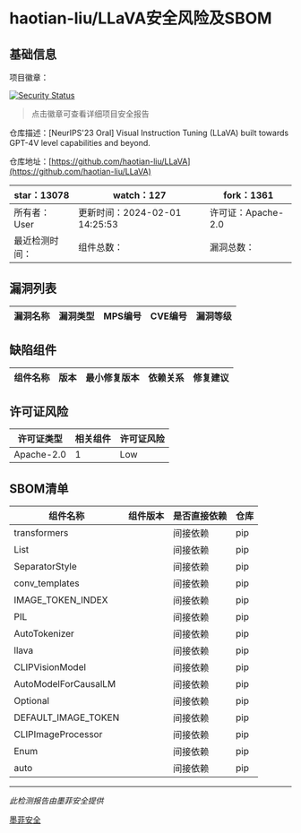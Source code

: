 # haotian-liu/LLaVA安全风险及SBOM

## 基础信息

项目徽章：

[![Security Status](https://www.murphysec.com/platform3/v31/badge/1753137732020056064.svg)](https://www.murphysec.com/console/report/1692602921241169920/1753137732020056064)

> 点击徽章可查看详细项目安全报告

仓库描述：[NeurIPS'23 Oral] Visual Instruction Tuning (LLaVA) built towards GPT-4V level capabilities and beyond.

仓库地址：[https://github.com/haotian-liu/LLaVA](https://github.com/haotian-liu/LLaVA)

| star：13078 | watch：127 | fork：1361 |
| ----------- | -------------- | ------------ |
| 所有者：User | 更新时间：2024-02-01 14:25:53 | 许可证：Apache-2.0 |
| 最近检测时间： | 组件总数： | 漏洞总数： |




## 漏洞列表

| 漏洞名称 | 漏洞类型 | MPS编号 | CVE编号 | 漏洞等级 |
| ------- | ------ | ------- | ------ | ----- |





## 缺陷组件

| 组件名称 | 版本 | 最小修复版本 | 依赖关系 | 修复建议 |
| -------- | ---- | ------------ | -------- | -------- |





## 许可证风险

| 许可证类型 | 相关组件 | 许可证风险 |
| ---------- | -------- | ---------- |
|Apache-2.0|1|Low|




## SBOM清单

| 组件名称 | 组件版本 | 是否直接依赖 | 仓库 |
| -------- | -------- | ------------ | ---- |
|transformers||间接依赖|pip|
|List||间接依赖|pip|
|SeparatorStyle||间接依赖|pip|
|conv_templates||间接依赖|pip|
|IMAGE_TOKEN_INDEX||间接依赖|pip|
|PIL||间接依赖|pip|
|AutoTokenizer||间接依赖|pip|
|llava||间接依赖|pip|
|CLIPVisionModel||间接依赖|pip|
|AutoModelForCausalLM||间接依赖|pip|
|Optional||间接依赖|pip|
|DEFAULT_IMAGE_TOKEN||间接依赖|pip|
|CLIPImageProcessor||间接依赖|pip|
|Enum||间接依赖|pip|
|auto||间接依赖|pip|


------

*此检测报告由墨菲安全提供*

[墨菲安全](www.murphysec.com)